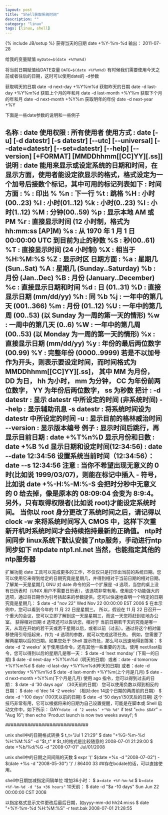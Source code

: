```yaml
---
layout: post
title: "Shell获取系统时间"
description: ""
category: "linux"
tags: [linux, shell]
---
```

{% include JB/setup %}
获得当天的日期
date +%Y-%m-%d
输出： 2011-07-28

<!-- more -->

给我的变量赋值
`myDate=$(date +%Y%m%d) `
 
将当前日期赋值给DATE变量
`DATE=$(date +%Y%m%d)`
有时候我们需要使用今天之前或者往后的日期，这时可以使用date的 -d参数
 
获取明天的日期
date -d next-day +%Y%m%d
获取昨天的日期
date -d last-day +%Y%m%d
获取上个月的年和月
date -d last-month +%Y%m
获取下个月的年和月
date -d next-month +%Y%m
获取明年的年份
date -d next-year +%Y
 
下面是一些date参数的说明和一些例子
 
名称 : date 
使用权限 : 所有使用者 
使用方式 : date [-u] [-d datestr] [-s datestr] [--utc] [--universal] [--date=datestr] [--set=datestr] [--help] [--version] [+FORMAT] [MMDDhhmm[[CC]YY][.ss]] 
说明 : date 能用来显示或设定系统的日期和时间，在显示方面，使用者能设定欲显示的格式，格式设定为一个加号后接数个标记，其中可用的标记列表如下 : 
时间方面 : 
% : 印出 
% %n : 下一行 
%t : 跳格 
%H : 小时(00..23) 
%I : 小时(01..12) 
%k : 小时(0..23) 
%l : 小时(1..12) 
%M : 分钟(00..59) 
%p : 显示本地 AM 或 PM 
%r : 直接显示时间 (12 小时制，格式为 hh:mm:ss [AP]M) 
%s : 从 1970 年 1 月 1 日 00:00:00 UTC 到目前为止的秒数 %S : 秒(00..61) 
%T : 直接显示时间 (24 小时制) 
%X : 相当于 %H:%M:%S 
%Z : 显示时区 
日期方面 : 
%a : 星期几 (Sun..Sat) 
%A : 星期几 (Sunday..Saturday) 
%b : 月份 (Jan..Dec) 
%B : 月份 (January..December) 
%c : 直接显示日期和时间 
%d : 日 (01..31) 
%D : 直接显示日期 (mm/dd/yy) 
%h : 同 %b 
%j : 一年中的第几天 (001..366) 
%m : 月份 (01..12) 
%U : 一年中的第几周 (00..53) (以 Sunday 为一周的第一天的情形) 
%w : 一周中的第几天 (0..6) 
%W : 一年中的第几周 (00..53) (以 Monday 为一周的第一天的情形) 
%x : 直接显示日期 (mm/dd/yy) 
%y : 年份的最后两位数字 (00.99) 
%Y : 完整年份 (0000..9999) 
若是不以加号作为开头，则表示要设定时间，而时间格式为 MMDDhhmm[[CC]YY][.ss]， 
其中 MM 为月份， 
DD 为日， 
hh 为小时， 
mm 为分钟， 
CC 为年份前两位数字， 
YY 为年份后两位数字， 
ss 为秒数 
把计 : 
-d datestr : 显示 datestr 中所设定的时间 (非系统时间) 
--help : 显示辅助讯息 
-s datestr : 将系统时间设为 datestr 中所设定的时间 
-u : 显示目前的格林威治时间 
--version : 显示版本编号 
例子 : 
显示时间后跳行，再显示目前日期 : date +%T%n%D 
显示月份和日数 : date +%B %d 
显示日期和设定时间(12:34:56) : date --date 12:34:56 
设置系统当前时间（12:34:56）：date --s 12:34:56 
注意 : 当你不希望出现无意义的 0 时(比如说 1999/03/07)，则能在标记中插入 - 符号，比如说 date +%-H:%-M:%-S 会把时分秒中无意义的 0 给去掉，像是原本的 08:09:04 会变为 8:9:4。另外，只有取得权限者(比如说 root)才能设定系统时间。 当你以 root 身分更改了系统时间之后，请记得以 clock -w 来将系统时间写入 CMOS 中，这样下次重新开机时系统时间才会持续抱持最新的正确值。 
ntp时间同步 
linux系统下默认安装了ntp服务，手动进行ntp同步如下 
ntpdate ntp1.nl.net 
当然，也能指定其他的ntp服务器 
------------------------------------------------------------------- 
扩展功能 
date 工具可以完成更多的工作，不仅仅只是打印出当前的系统日期。您可以使用它来得到给定的日期究竟是星期几，并得到相对于当前日期的相对日期。了解某一天是星期几 
GNU 对 date 命令的另一个扩展是 -d 选项，当您的桌上没有日历表时（UNIX 用户不需要日历表），该选项非常有用。使用这个功能强大的选项，通过将日期作为引号括起来的参数提供，您可以快速地查明一个特定的日期究竟是星期几： 
$ date -d "nov 22" 
Wed Nov 22 00:00:00 EST 2006 
$ 
在本示例中，您可以看到今年的 11 月 22 日是星期三。 
所以，假设在 11 月 22 日召开一个重大的会议，您可以立即了解到这一天是星期三，而这一天您将赶到驻地办公室。 
获得相对日期 
d 选项还可以告诉您，相对于 当前日期若干天的究竟是哪一天，从现在开始的若干天或若干星期以后，或者以前（过去）。通过将这个相对偏移使用引号括起来，作为 -d 选项的参数，就可以完成这项任务。 
例如，您需要了解两星期以后的日期。如果您处于 Shell 提示符处，那么可以迅速地得到答案： 
$ date -d ’2 weeks’ 
关于使用该命令，还有其他一些重要的方法。使用 next/last指令，您可以得到以后的星期几是哪一天： 
$ date -d ’next monday’ (下周一的日期) 
$ date -d next-day +%Y%m%d（明天的日期）或者：date -d tomorrow +%Y%m%d 
$ date -d last-day +%Y%m%d(昨天的日期) 或者：date -d yesterday +%Y%m%d 
$ date -d last-month +%Y%m(上个月是几月) 
$ date -d next-month +%Y%m(下个月是几月) 
使用 ago 指令，您可以得到过去的日期： 
$ date -d ’30 days ago’ （30天前的日期） 
您可以使用负数以得到相反的日期： 
$ date -d ’dec 14 -2 weeks’ （相对:dec 14这个日期的两周前的日期） 
$ date -d ’-100 days’ (100天以前的日期) 
$ date -d ’50 days’(50天后的日期) 
这个技巧非常有用，它可以根据将来的日期为自己设置提醒，可能是在脚本或 Shell 启动文件中，如下所示： 
DAY=`date -d ’2 weeks’ +"%b %d"` 
if test "`echo $DAY`" = "Aug 16"; then echo ’Product launch is now two weeks away!’; fi 
 
############################## 
 
unix shell中的日期格式转换 
$ t_t="Jul  1 21:29" 
$ date "+%G-%m-%d %H:%M:%S" -d "$t_t" # $t_t的格式是比较随意的 
2008-07-01 21:29:00 
$ date +%b/%d/%G -d "2008-07-01" 
Jul/01/2008 
 
unix shell中的日期之间间隔的天数 
$ expr '(' $(date +%s -d "2008-07-02") - $(date +%s -d "2008-05-30") ')' / 86400 
33 
##存在bcdate的话，可以直接使用。 
 
shell中日期加减指定间隔单位 
增加36小时： 
$ a=`date +%Y-%m-%d` 
$ b=`date +%Y-%m-%d -d "$a +36 hours"` 
10天前： 
$ date -d "$a -10 days" 
Sun Jun 22 00:00:00 CST 2008 
 
以指定格式显示文件更改后最后日期，如yyyy-mm-dd hh24:mi:ss 
$ date "+%Y-%m-%d %H:%M:%S" -r test.bak 
2008-07-01 21:28:55
